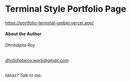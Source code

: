# Terminal Style Portfolio Page

#### 
https://portfolio-terminal-umber.vercel.app/

#### About the Author
###### Dhritidipta Roy
###### dhritidiptaroy.work@gmail.com
###### Ideas? Talk to me.
